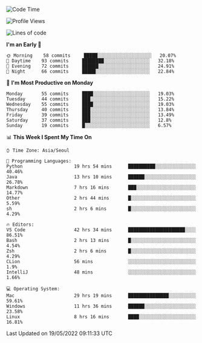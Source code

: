 <!--START_SECTION:waka-->
![Code Time](http://img.shields.io/badge/Code%20Time-525%20hrs%207%20mins-blue)

![Profile Views](http://img.shields.io/badge/Profile%20Views-20-blue)

![Lines of code](https://img.shields.io/badge/From%20Hello%20World%20I%27ve%20Written-1%20Million%20lines%20of%20code-blue)

**I'm an Early 🐤** 

```text
🌞 Morning    58 commits     █████░░░░░░░░░░░░░░░░░░░░   20.07% 
🌆 Daytime    93 commits     ████████░░░░░░░░░░░░░░░░░   32.18% 
🌃 Evening    72 commits     ██████░░░░░░░░░░░░░░░░░░░   24.91% 
🌙 Night      66 commits     █████░░░░░░░░░░░░░░░░░░░░   22.84%

```
📅 **I'm Most Productive on Monday** 

```text
Monday       55 commits     ████░░░░░░░░░░░░░░░░░░░░░   19.03% 
Tuesday      44 commits     ███░░░░░░░░░░░░░░░░░░░░░░   15.22% 
Wednesday    55 commits     ████░░░░░░░░░░░░░░░░░░░░░   19.03% 
Thursday     40 commits     ███░░░░░░░░░░░░░░░░░░░░░░   13.84% 
Friday       39 commits     ███░░░░░░░░░░░░░░░░░░░░░░   13.49% 
Saturday     37 commits     ███░░░░░░░░░░░░░░░░░░░░░░   12.8% 
Sunday       19 commits     █░░░░░░░░░░░░░░░░░░░░░░░░   6.57%

```


📊 **This Week I Spent My Time On** 

```text
⌚︎ Time Zone: Asia/Seoul

💬 Programming Languages: 
Python                   19 hrs 54 mins      ██████████░░░░░░░░░░░░░░░   40.46% 
Java                     13 hrs 10 mins      ██████░░░░░░░░░░░░░░░░░░░   26.78% 
Markdown                 7 hrs 16 mins       ███░░░░░░░░░░░░░░░░░░░░░░   14.77% 
Other                    2 hrs 44 mins       █░░░░░░░░░░░░░░░░░░░░░░░░   5.59% 
sh                       2 hrs 6 mins        █░░░░░░░░░░░░░░░░░░░░░░░░   4.29%

🔥 Editors: 
VS Code                  42 hrs 34 mins      █████████████████████░░░░   86.51% 
Bash                     2 hrs 13 mins       █░░░░░░░░░░░░░░░░░░░░░░░░   4.54% 
Zsh                      2 hrs 6 mins        █░░░░░░░░░░░░░░░░░░░░░░░░   4.29% 
CLion                    56 mins             ░░░░░░░░░░░░░░░░░░░░░░░░░   1.9% 
IntelliJ                 48 mins             ░░░░░░░░░░░░░░░░░░░░░░░░░   1.66%

💻 Operating System: 
Mac                      29 hrs 19 mins      ███████████████░░░░░░░░░░   59.61% 
Windows                  11 hrs 36 mins      ██████░░░░░░░░░░░░░░░░░░░   23.58% 
Linux                    8 hrs 16 mins       ████░░░░░░░░░░░░░░░░░░░░░   16.81%

```


 Last Updated on 19/05/2022 09:11:33 UTC
<!--END_SECTION:waka-->
